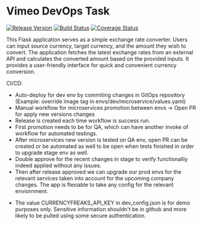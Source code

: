 # Vimeo DevOps Task

[![Release Version](https://img.shields.io/github/v/release/username/repo.svg)](https://github.com/username/repo/releases/latest)
[![Build Status](https://img.shields.io/travis/username/repo/master.svg)](https://travis-ci.org/username/repo)
[![Coverage Status](https://img.shields.io/coveralls/github/username/repo/master.svg)](https://coveralls.io/github/username/repo)

This Flask application serves as a simple exchange rate converter. Users can input source currency, target currency, and the amount they wish to convert. The application fetches the latest exchange rates from an external API and calculates the converted amount based on the provided inputs. It provides a user-friendly interface for quick and convenient currency conversion.

CI/CD:
- Auto-deploy for dev env by commiting changes in GitOps repository (Example: override image tag in envs/dev/microservice/values.yaml)
- Manual workflow for microservices promotion between envs -> Open PR for apply new versions changes
- Release is created each time workflow is success run.
- First promotion needs to be for QA, which can have another invoke of workflow for automated testings.
- After microservices new version is tested on QA env, open PR can be created or be automated as well to be open when tests finished in order to upgrade stage env as well.
- Double approve for the recent changes in stage to verify functionalliy indeed applied without any issues.
- Then after release approved we can upgrade our prod envs for the relevant services taken into account for the upcoming company changes. The app is flexiable to take any config for the relevant enviornment.

* The value CURRENCYFREAKS_API_KEY in dev_config.json is for demo purposes only. Sensitive information shouldn't be in github and more likely to be pulled using some secure authentication.